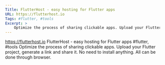 ```yaml
---
Title: FlutterHost - easy hosting for Flutter apps
URL: https://flutterhost.io
Tags: #flutter, #tools
Excerpt: >
    Optimize the process of sharing clickable apps. Upload your Flutter project, generate a link and share it. No need to install anything. All can be done through browser.
---
```

https://flutterhost.io
FlutterHost - easy hosting for Flutter apps
#flutter, #tools
Optimize the process of sharing clickable apps. Upload your Flutter project, generate a link and share it. No need to install anything. All can be done through browser.